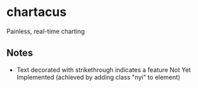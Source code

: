 chartacus
=========

Painless, real-time charting

Notes
-----------
* Text decorated with strikethrough indicates a feature Not Yet Implemented (achieved by adding class "nyi" to element)